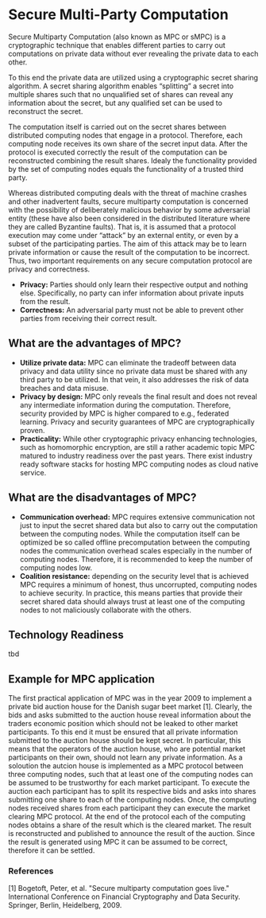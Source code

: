 # Secure Multi-Party Computation

Secure Multiparty Computation (also known as MPC or sMPC) is a cryptographic technique that enables different parties to carry out computations on private data without ever revealing the private data to each other.

To this end the private data are utilized using a cryptographic secret sharing algorithm. A secret sharing algorithm enables “splitting” a secret into multiple shares such that no unqualified set of shares can reveal any information about the secret, but any qualified set can be used to reconstruct the secret.  

The computation itself is carried out on the secret shares between distributed computing nodes that engage in a protocol. Therefore, each computing node receives its own share of the secret input data. After the protocol is executed correctly the result of the computation can be reconstructed combining the result shares. Idealy the functionality provided by the set of computing nodes equals the functionality of a trusted third party.

Whereas distributed computing deals with the threat of machine crashes and other inadvertent faults, secure multiparty computation is concerned with the possibility of deliberately malicious behavior by some adversarial entity (these have also been considered in the distributed literature where they are called Byzantine faults). That is, it is assumed that a protocol execution may come under “attack” by an external entity, or even by a subset of the participating parties. The aim of this attack may be to learn private information or cause the result of the computation to be incorrect. Thus, two important requirements on any secure computation protocol are privacy and correctness.

- **Privacy:** Parties should only learn their respective output and nothing else. Specifically, no party can infer information about private inputs from the result.
- **Correctness:** An adversarial party must not be able to prevent other parties from receiving their correct result.

## What are the advantages of MPC?
- **Utilize private data:** MPC can eliminate the tradeoff between data privacy and data utility since no private data must be shared with any third party to be utilized. In that vein, it also addresses the risk of data breaches and data misuse.
- **Privacy by design:** MPC only reveals the final result and does not reveal any intermediate information during the computation. Therefore, security provided by MPC is higher compared to e.g., federated learning. Privacy and security guarantees of MPC are cryptographically proven.
- **Practicality:** While other cryptographic privacy enhancing technologies, such as homomorphic encryption, are still a rather academic topic MPC matured to industry readiness over the past years. There exist industry ready software stacks for hosting MPC computing nodes as cloud native service. 

## What are the disadvantages of MPC?
- **Communication overhead:** MPC requires extensive communication not just to input the secret shared data but also to carry out the computation between the computing nodes. While the computation itself can be optimized be so called offline precomputation between the computing nodes the communication overhead scales especially in the number of computing nodes. Therefore, it is recommended to keep the number of computing nodes low.
- **Coalition resistance:** depending on the security level that is achieved MPC requires a minimum of honest, thus uncorrupted, computing nodes to achieve security. In practice, this means parties that provide their secret shared data should always trust at least one of the computing nodes to not maliciously collaborate with the others. 

## Technology Readiness
tbd

## Example for MPC application

The first practical application of MPC was in the year 2009 to implement a private  bid auction house for the Danish sugar beet market \[1\]. Clearly, the bids and asks submitted to the auction house reveal information about the traders economic position which should not be leaked to other market participants. To this end it must be ensured that all private information submitted to the auction house should be kept secret. In particular, this means that the operators of the auction house, who are potential market participants on their own, should not learn any private information. As a soloution the autcion house is implemented as a MPC protocol between three computing nodes, such that at least one of the computing nodes can be assumed to be trustworthy for each market participant. To execute the auction each participant has to split its respective bids and asks into shares submitting one share to each of the computing nodes. Once, the computing nodes received shares from each participant they can execute the market clearing MPC protocol. At the end of the protocol each of the computing nodes obtains a share of the result which is the cleared market. The result is reconstructed and published to announce the result of the auction. Since the result is generated using MPC it can be assumed to be correct, therefore it can be settled.   

### References
\[1\] Bogetoft, Peter, et al. "Secure multiparty computation goes live." International Conference on Financial Cryptography and Data Security. Springer, Berlin, Heidelberg, 2009.
